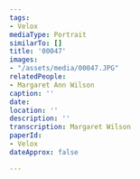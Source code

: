 ```yaml
---
tags:
- Velox
mediaType: Portrait
similarTo: []
title: '00047'
images:
- "/assets/media/00047.JPG"
relatedPeople:
- Margaret Ann Wilson
caption: ''
date: 
location: ''
description: ''
transcription: Margaret Wilson
paperId:
- Velox
dateApprox: false

---
```

